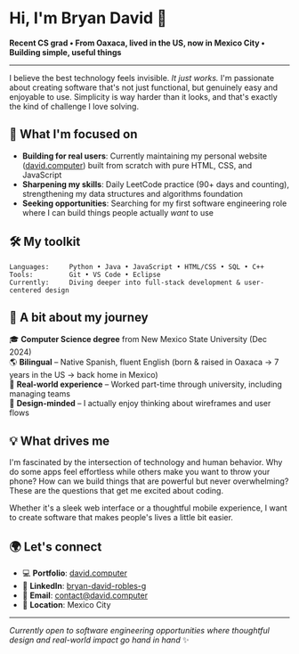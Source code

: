 # Hi, I'm Bryan David 👋

**Recent CS grad • From Oaxaca, lived in the US, now in Mexico City • Building simple, useful things**

---

I believe the best technology feels invisible. *It just works.* I'm passionate about creating software that's not just functional, but genuinely easy and enjoyable to use. Simplicity is way harder than it looks, and that's exactly the kind of challenge I love solving.

## 🚀 What I'm focused on

- **Building for real users**: Currently maintaining my personal website ([david.computer](https://david.computer)) built from scratch with pure HTML, CSS, and JavaScript
- **Sharpening my skills**: Daily LeetCode practice (90+ days and counting), strengthening my data structures and algorithms foundation
- **Seeking opportunities**: Searching for my first software engineering role where I can build things people actually *want* to use
## 🛠️ My toolkit

```
Languages:     Python • Java • JavaScript • HTML/CSS • SQL • C++  
Tools:         Git • VS Code • Eclipse
Currently:     Diving deeper into full-stack development & user-centered design
```

## 🌟 A bit about my journey

🎓 **Computer Science degree** from New Mexico State University (Dec 2024)  
🌎 **Bilingual** – Native Spanish, fluent English (born & raised in Oaxaca → 7 years in the US → back home in Mexico)  
💼 **Real-world experience** – Worked part-time through university, including managing teams  
🎯 **Design-minded** – I actually enjoy thinking about wireframes and user flows  

## 💡 What drives me

I'm fascinated by the intersection of technology and human behavior. Why do some apps feel effortless while others make you want to throw your phone? How can we build things that are powerful but never overwhelming? These are the questions that get me excited about coding.

Whether it's a sleek web interface or a thoughtful mobile experience, I want to create software that makes people's lives a little bit easier.

## 🌍 Let's connect

- 💻 **Portfolio**: [david.computer](https://david.computer)
- 💼 **LinkedIn**: [bryan-david-robles-g](https://linkedin.com/in/bryan-david-robles-g)
- 📧 **Email**: contact@david.computer
- 📍 **Location**: Mexico City

---

*Currently open to software engineering opportunities where thoughtful design and real-world impact go hand in hand* ✨
